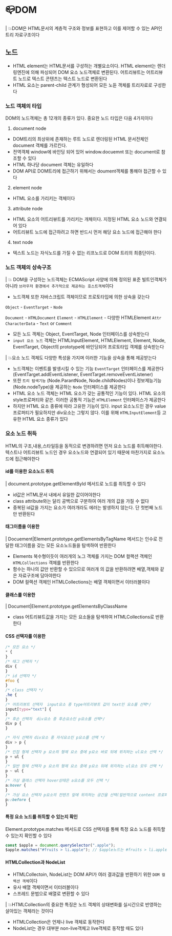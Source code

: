 # 📪DOM

| 💥DOM은 HTML문서의 계층적 구조와 정보를 표현하고 이를 제어할 수 있는 API인 트리 자료구조이다

## 노드

- HTML element는 HTML문서를 구성하는 개별요소이다. HTML element는 렌더링엔진에 의해 파싱되어 DOM 요소 노드객체로 변환된다. 어트리뷰트는 어트리뷰트 노드로 텍스트 콘텐츠는 텍스트 노드로 변환된다
- HTML 요소는 parent-child 관계가 형성되어 모든 노듣 객체를 트리자료로 구성한다

### 노드 객체의 타입

DOM의 노드객체는 총 12개의 종류가 있다. 중요한 노드 타입은 다음 4가지이다

1. document node

- DOM트리의 최상위에 존재하는 루트 노드로 렌더링된 HTML 문서전체인 document 객체를 가르킨다.
- 전역객체 window에 바인딩 되어 있어 window.docuemnt 또는 document로 참조할 수 있다
- HTML 하나당 document 객체는 유일하다
- DOM API로 DOM트리에 접근하기 위해서는 doument객체를 통해야 접근할 수 있다

2. element node

- HTML 요소를 가리키는 객체이다

3. attribute node

- HTML 요소의 어트리뷰트를 가리키는 개체이다. 지정된 HTML 요소 노드와 연결되어 있다
- 어트리뷰트 노드에 접근하려고 하면 반드시 먼저 해당 요소 노드에 접근해야 한다

4. text node

- 텍스트 노드는 자식노드를 가질 수 없는 리프노드로 DOM 트리의 최종단이다.

### 노드 객체의 상속구조

| 💥 DOM을 구성하는 노드객체는 ECMAScript 사양에 의해 정의된 표준 빌트인객체가 아니라 `브라우저 환경에서 추가적으로 제공하는 호스트객체`이다

- 노드객체 또한 자바스크립트 객체이므로 프로토타입에 의한 상속을 갖는다

`Object` - `EventTarget` - `Node`

`Document` - `HTMLDocument`
`Element` - `HTMLElement` - 다양한 HTMLElement
`Attr`
`CharacterData` - `Text` or `Comment`

- 모든 노드 객체는 Object, EventTarget, Node 인터페이스를 상속받는다
- `input 요소 노드` 객체는 HTMLInputElement, HTMLElement, Element, Node, EventTarget, Object의 prototype에 바인딩되어 프로토타입 객체를 상속받는다

| 💥요소 노드 객체도 다양한 특성을 가지며 이러한 기능을 상속을 통해 제공받는다

- 노드객체는 이벤트를 발생시킬 수 있는 기능 `EventTarget` 인터페이스를 제공한다 (EventTarget.addEventListener, EventTarget.removeEventListener)
- 또한 `트리 탐색기능` (Node.ParantNode, Node.childNodes)이나 정보제능기능 (Node.nodeType)을 제공하는 `Node` 인터페이스를 제공한다
- HTML 요소 노드 객체는 HTML 요소가 갖는 공통적인 기능이 있다. HTML 요소의 style프로퍼티와 같은. 이러한 공통적 기능은 `HTMLElement` 인터페이스가 제공한다
- 하지만 HTML 요소 종류에 따라 고유한 기능이 있다. input 요소노드인 경우 value프로퍼티가 필요하지만 div요소는 그렇지 않다. 이를 위해 `HTMLInputElement`등 고유한 HTML 요소 종류가 있다

### 요소 노드 취득

HTML의 구조,내용,스타일등을 동적으로 변경하려면 먼저 요소 노드를 취득해야한다. 텍스트나 어트리뷰트 노드인 경우 요소노드와 연결되어 있기 때문에 마찬가지로 요소노드에 접근해야한다

#### id를 이용한 요소노드 취득

| document.prototype.getElementById 메서드로 노드를 취득할 수 있다

- id값은 HTML문서 내에서 유일한 값이어야한다
- class attribute와는 달리 공백으로 구분하여 여러 개의 값을 가질 수 없다
- 중복된 id값을 가지는 요소가 여러개라도 에러는 발생하지 않는다. 단 첫번째 노드만 반환된다

#### 태그이름을 이용한

| Docuement|Element.prototype.getElementsByTagName 메서드는 인수로 전달한 태그이름을 갖는 모든 요소노드들을 탐색하여 반환한다

- Elements 복수형이듯이 여러개의 노그 객체를 가지는 DOM 컬랙션 객체인 `HTMLCollections` 객체를 반환한다
- 함수는 하나의 값만 반환할 수 있으므로 여러개 의 값을 반환하려면 배열,객체와 같은 자료구조에 담아야한다
- DOM 컬랙션 객체인 HTMLCollections는 배열 객체이면서 이터러블이다

#### 클래스를 이용한

| Document|Element.prototype.getElementsByClassName

- class 어트리뷰트값을 가지는 모든 요소들을 탐색하여 HTMLCollections로 반환한다

#### CSS 선택자를 이용한

```css
/* 모든 요소 */
* {
}
/* 태그 선택자 */
div {
}
/* id 선택자 */
#foo {
}
/* class 선택자 */
.he {
}
/* 어트리뷰트 선택자  input요소 중 type어트리뷰트 값이 text인 요소를 선택*/
input[type="text"] {
}
/* 후손 선택자  div요소 중 후손요소인 p요소를 선택*/
div p {
}

/* 자식 선택자 div요소 중 자식요소인 p요소를 선택 */
div > p {
}
/* 인접 형제 선택자 p 요소의 형제 요소 중에 p요소 바로 뒤에 위치하는 ul요소 선택 */
p + ul {
}
/* 일반 형제 선택자 p 요소의 형제 요소 중에 p요소 뒤에 위치하는 ul요소 모두 선택 */
p ~ ul {
}
/* 가상 클래스 선택자 hover상태은 a요소를 모두 선택 */
a:hover {
}
/* 가상 요소 선택자 p요소의 컨텐츠 앞에 위치하는 공간을 선택(일반적으로 content 프로퍼티와 함께 사용) */
p::before {
}
```

#### 특정 요소 노드를 취득할 수 있는지 확인

Element.prototype.matches 메서드로 CSS 선택자를 통해 특정 요소 노드를 취득할 수 있는지 확인할 수 있다

```js
const $apple = document.querySelector(".apple");
$apple.matches("#fruits > li.apple"); // $apple노드는 #fruits > li.apple로 취득할 수 있음
```

#### HTMLCollection과 NodeList

- HTMLCollectoin, NodeList는 DOM API가 여러 결과값을 반환하기 위한 `DOM 컬렉션 객체`이다
- 유사 배열 객체이면서 이터러블이다
- 스프레드 문법으로 배열로 변환할 수 있다

| 💥HTMLCollection의 중요한 특징은 노드 객체의 상태변화를 실시간으로 반영하는 살아있는 객체라는 것이다

- HTMLCollection은 언제나 live 객체로 동작한다
- NodeList는 경우 대부분 non-live객체고 live객체로 동작할 때도 있다
